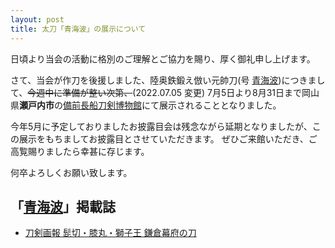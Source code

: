```yaml
---
layout: post
title: 太刀「青海波」の展示について
---
```

日頃より当会の活動に格別のご理解とご協力を賜り、厚く御礼申し上げます。

さて、当会が作刀を後援しました、陸奥鉄鍛え倣い元帥刀(号 [青海波](https://www.seigaiha.com/))につきまして、~~今週中に準備が整い次第、~~(2022.07.05 変更)
7月5日より8月31日まで岡山県**瀬戸内市**の[備前長船刀剣博物館](https://www.city.setouchi.lg.jp/site/token/)にて展示されることとなりました。

今年5月に予定しておりましたお披露目会は残念ながら延期となりましたが、この展示をもちましてお披露目とさせていただきます。
ぜひご来館いただき、ご高覧賜りましたら幸甚に存じます。

何卒よろしくお願い致します。

## 「[青海波](https://www.seigaiha.com/)」掲載誌
- [刀剣画報 髭切・膝丸・獅子王 鎌倉幕府の刀](https://www.amazon.co.jp/dp/4798628093/)
